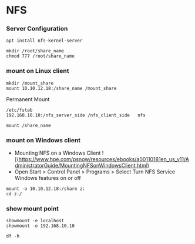 # NFS

### Server Configuration
```
apt install nfs-kernel-server
```
```
mkdir /root/share_name
chmod 777 /root/share_name
```
### mount on Linux client

```
mkdir /mount_share
mount 10.10.12.18:/share_name /mount_share
```
Permanent Mount
```
/etc/fstab
192.168.10.10:/nfs_server_side /nfs_client_side   nfs 
```
```
mount /share_name
```
### mount on Windows client
* Mounting NFS on a Windows Client
![(https://www.hpe.com/psnow/resources/ebooks/a00110181en_us_v11/AdministratorGuide/MountingNFSonWindowsClient.html)
* Open Start > Control Panel > Programs > Select Turn NFS Service Windows features on or off

```
mount -o 10.10.12.18:/share z:
cd z:/
```

### show mount point
```
showmount -e localhost
showmount -e 192.168.10.10
```
```
df -h
```

